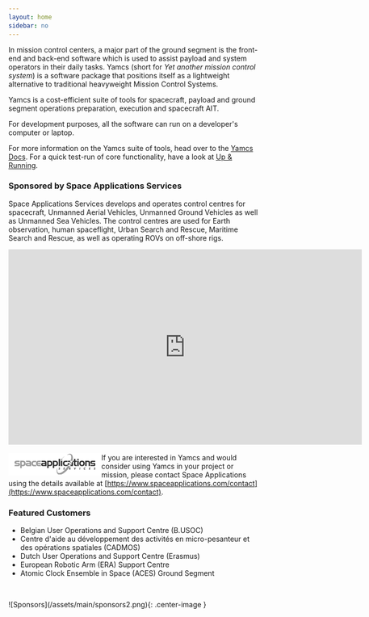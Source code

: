 ```yaml
---
layout: home
sidebar: no
---
```


In mission control centers, a major part of the ground segment is the front-end and back-end software which is used to assist payload and system operators in their daily tasks. Yamcs (short for *Yet another mission control system*) is a software package that positions itself as a lightweight alternative to traditional heavyweight Mission Control Systems.

Yamcs is a cost-efficient suite of tools for spacecraft, payload and ground segment operations preparation, execution and spacecraft AIT.

For development purposes, all the software can run on a developer's computer or laptop.

For more information on the Yamcs suite of tools, head over to the [Yamcs Docs](/docs/). For a quick test-run of core functionality, have a look at [Up & Running](/running/).

### Sponsored by Space Applications Services

Space Applications Services develops and operates control centres for spacecraft, Unmanned Aerial Vehicles, Unmanned Ground Vehicles as well as Unmanned Sea Vehicles. The control centres are used for Earth observation, human spaceflight, Urban Search and Rescue, Maritime Search and Rescue, as well as operating ROVs on off-shore rigs.

<p style="text-align: center">
  <iframe width="700" height="387" src="https://www.youtube.com/embed/iVXQhMOrcp8" frameborder="0" allowfullscreen></iframe>
</p>

<a href="https://www.spaceapplications.com"><img style="float: left;" src="/assets/main/spaceapps_g.png"></a>
If you are interested in Yamcs and would consider using Yamcs in your project or mission, please contact Space Applications using the details available at [https://www.spaceapplications.com/contact](https://www.spaceapplications.com/contact).

### Featured Customers

* Belgian User Operations and Support Centre (B.USOC)
* Centre d'aide au développement des activités en micro-pesanteur et des opérations spatiales (CADMOS)
* Dutch User Operations and Support Centre (Erasmus)
* European Robotic Arm (ERA) Support Centre
* Atomic Clock Ensemble in Space (ACES) Ground Segment

<p>&nbsp;</p>
![Sponsors](/assets/main/sponsors2.png){: .center-image }
